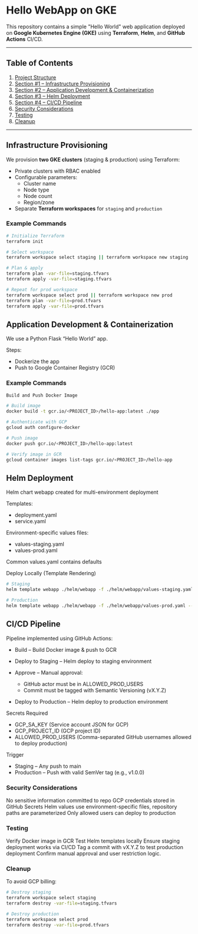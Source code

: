 # Hello WebApp on GKE

This repository contains a simple "Hello World" web application deployed on **Google Kubernetes Engine (GKE)** using **Terraform**, **Helm**, and **GitHub Actions** CI/CD.

---

## Table of Contents

1. [Project Structure](#project-structure)
2. [Section #1 – Infrastructure Provisioning](#section-1---infrastructure-provisioning)
3. [Section #2 – Application Development & Containerization](#section-2---application-development--containerization)
4. [Section #3 – Helm Deployment](#section-3---helm-deployment)
5. [Section #4 – CI/CD Pipeline](#section-4---cicd-pipeline)
6. [Security Considerations](#security-considerations)
7. [Testing](#testing)
8. [Cleanup](#cleanup)

---

## Infrastructure Provisioning

We provision **two GKE clusters** (staging & production) using Terraform:

- Private clusters with RBAC enabled
- Configurable parameters:
  - Cluster name
  - Node type
  - Node count
  - Region/zone
- Separate **Terraform workspaces** for `staging` and `production`

### Example Commands

```bash
# Initialize Terraform
terraform init

# Select workspace
terraform workspace select staging || terraform workspace new staging

# Plan & apply
terraform plan -var-file=staging.tfvars
terraform apply -var-file=staging.tfvars

# Repeat for prod workspace
terraform workspace select prod || terraform workspace new prod
terraform plan -var-file=prod.tfvars
terraform apply -var-file=prod.tfvars
```

## Application Development & Containerization

We use a Python Flask “Hello World” app.

Steps:

- Dockerize the app
- Push to Google Container Registry (GCR)

### Example Commands
```bash
Build and Push Docker Image

# Build image
docker build -t gcr.io/<PROJECT_ID>/hello-app:latest ./app

# Authenticate with GCP
gcloud auth configure-docker

# Push image
docker push gcr.io/<PROJECT_ID>/hello-app:latest

# Verify image in GCR
gcloud container images list-tags gcr.io/<PROJECT_ID>/hello-app
```

## Helm Deployment

Helm chart webapp created for multi-environment deployment

Templates:
* deployment.yaml
* service.yaml

Environment-specific values files:
* values-staging.yaml
* values-prod.yaml

Common values.yaml contains defaults

Deploy Locally (Template Rendering)
```bash
# Staging
helm template webapp ./helm/webapp -f ./helm/webapp/values-staging.yaml --namespace staging

# Production
helm template webapp ./helm/webapp -f ./helm/webapp/values-prod.yaml --namespace production
```

## CI/CD Pipeline

Pipeline implemented using GitHub Actions:

- Build – Build Docker image & push to GCR
- Deploy to Staging – Helm deploy to staging environment
- Approve – Manual approval:
   * GitHub actor must be in ALLOWED_PROD_USERS
   * Commit must be tagged with Semantic Versioning (vX.Y.Z)

- Deploy to Production – Helm deploy to production environment

Secrets Required

* GCP_SA_KEY	      (Service account JSON for GCP)
* GCP_PROJECT_ID	   (GCP project ID)
* ALLOWED_PROD_USERS	(Comma-separated GitHub usernames allowed to deploy production)

Trigger
* Staging – Any push to main
* Production – Push with valid SemVer tag (e.g., v1.0.0)

### Security Considerations

No sensitive information committed to repo
GCP credentials stored in GitHub Secrets
Helm values use environment-specific files, repository paths are parameterized
Only allowed users can deploy to production

### Testing

Verify Docker image in GCR
Test Helm templates locally
Ensure staging deployment works via CI/CD
Tag a commit with vX.Y.Z to test production deployment
Confirm manual approval and user restriction logic.

### Cleanup

To avoid GCP billing:
```bash
# Destroy staging
terraform workspace select staging
terraform destroy -var-file=staging.tfvars

# Destroy production
terraform workspace select prod
terraform destroy -var-file=prod.tfvars
```